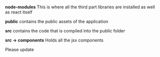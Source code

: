 <b>node-modules</b>
	This is where all the third part libraries are installed as well as react itself

<b>public</b>
contains the public assets of the application

<b>src</b>
contains the code that is compiled into the public folder

<b> src -> components</b>
Holds all the jsx components

Please  update


